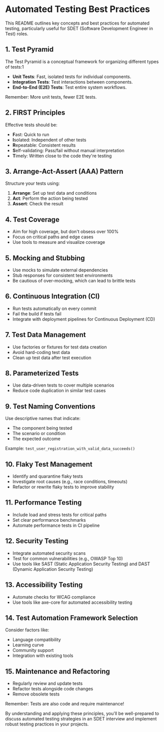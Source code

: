 # Automated Testing Best Practices

This README outlines key concepts and best practices for automated testing, particularly useful for SDET (Software Development Engineer in Test) roles.

## 1. Test Pyramid

The Test Pyramid is a conceptual framework for organizing different types of tests:1
- **Unit Tests**: Fast, isolated tests for individual components.
- **Integration Tests**: Test interactions between components.
- **End-to-End (E2E) Tests**: Test entire system workflows.

Remember: More unit tests, fewer E2E tests.

## 2. FIRST Principles

Effective tests should be:

- **F**ast: Quick to run
- **I**solated: Independent of other tests
- **R**epeatable: Consistent results
- **S**elf-validating: Pass/fail without manual interpretation
- **T**imely: Written close to the code they're testing

## 3. Arrange-Act-Assert (AAA) Pattern

Structure your tests using:

1. **Arrange**: Set up test data and conditions
2. **Act**: Perform the action being tested
3. **Assert**: Check the result

## 4. Test Coverage

- Aim for high coverage, but don't obsess over 100%
- Focus on critical paths and edge cases
- Use tools to measure and visualize coverage

## 5. Mocking and Stubbing

- Use mocks to simulate external dependencies
- Stub responses for consistent test environments
- Be cautious of over-mocking, which can lead to brittle tests

## 6. Continuous Integration (CI)

- Run tests automatically on every commit
- Fail the build if tests fail
- Integrate with deployment pipelines for Continuous Deployment (CD)

## 7. Test Data Management

- Use factories or fixtures for test data creation
- Avoid hard-coding test data
- Clean up test data after test execution

## 8. Parameterized Tests

- Use data-driven tests to cover multiple scenarios
- Reduce code duplication in similar test cases

## 9. Test Naming Conventions

Use descriptive names that indicate:
- The component being tested
- The scenario or condition
- The expected outcome

Example: `test_user_registration_with_valid_data_succeeds()`

## 10. Flaky Test Management

- Identify and quarantine flaky tests
- Investigate root causes (e.g., race conditions, timeouts)
- Refactor or rewrite flaky tests to improve stability

## 11. Performance Testing

- Include load and stress tests for critical paths
- Set clear performance benchmarks
- Automate performance tests in CI pipeline

## 12. Security Testing

- Integrate automated security scans
- Test for common vulnerabilities (e.g., OWASP Top 10)
- Use tools like SAST (Static Application Security Testing) and DAST (Dynamic Application Security Testing)

## 13. Accessibility Testing

- Automate checks for WCAG compliance
- Use tools like axe-core for automated accessibility testing

## 14. Test Automation Framework Selection

Consider factors like:
- Language compatibility
- Learning curve
- Community support
- Integration with existing tools

## 15. Maintenance and Refactoring

- Regularly review and update tests
- Refactor tests alongside code changes
- Remove obsolete tests

Remember: Tests are also code and require maintenance!

By understanding and applying these principles, you'll be well-prepared to discuss automated testing strategies in an SDET interview and implement robust testing practices in your projects.
